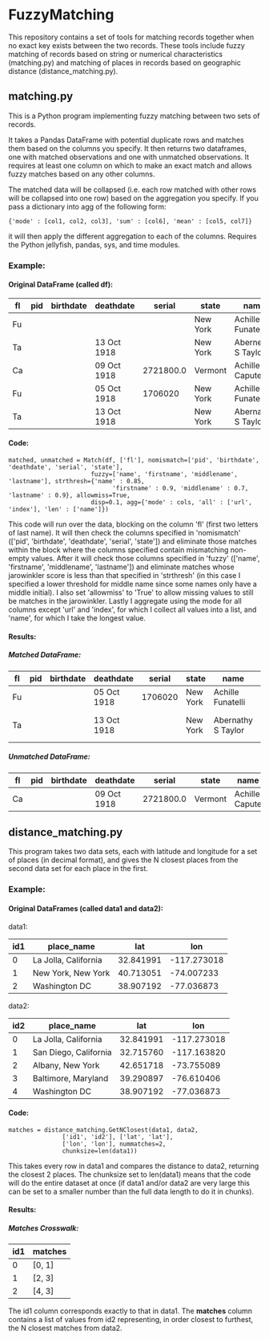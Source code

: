 # FuzzyMatching

This repository contains a set of tools for matching records together when no exact key exists between the two records. These tools include fuzzy matching of records based on string or numerical characteristics (matching.py) and matching of places in records based on geographic distance (distance_matching.py).




## matching.py

This is a Python program implementing fuzzy matching between two sets of records.

It takes a Pandas DataFrame with potential duplicate rows and matches
them based on the columns you specify. It then returns two dataframes,
one with matched observations and one with unmatched observations.
It requires at least one column on which to make an exact match and allows
fuzzy matches based on any other columns.

The matched data will be collapsed (i.e. each row matched with other
rows will be collapsed into one row) based on the aggregation you specify.
If you pass a dictionary into agg of the following form:

    {'mode' : [col1, col2, col3], 'sum' : [col6], 'mean' : [col5, col7]}

it will then apply the different aggregation to each of the columns.
Requires the Python jellyfish, pandas, sys, and time modules.


### Example:

#### Original DataFrame (called df):

|fl|pid|birthdate|deathdate|serial|state|name|firstname|middlename|lastname|url|index|
|--|--|--|--|--|--|--|--|--|--|--|--|
|Fu|||||New York|Achille Funatelle|Achille||Funatelle|http://genealogytrails.com/ny/ww1soldiers.htm|24770|
|Ta|||13 Oct 1918||New York|Abernethy S Taylor|Abernethy|S|Taylor|https://www.honorstates.org/index.php?id=150576|72656|
|Ca|||09 Oct 1918|2721800.0|Vermont|Achille Capute|Achille||Capute|https://catalog.archives.gov/id/34391830|94085|
|Fu|||05 Oct 1918|1706020|New York|Achille Funatelli|Achille||Funatelli|https://catalog.archives.gov/id/34390682|104910|
|Ta|||13 Oct 1918||New York|Abernathy S Taylor|Abernathy|S|Taylor|https://catalog.archives.gov/id/34390682|135266|


#### Code:

    matched, unmatched = Match(df, ['fl'], nomismatch=['pid', 'birthdate', 'deathdate', 'serial', 'state'], 
                           fuzzy=['name', 'firstname', 'middlename', 'lastname'], strthresh={'name' : 0.85,
                                 'firstname' : 0.9, 'middlename' : 0.7, 'lastname' : 0.9}, allowmiss=True,
                           disp=0.1, agg={'mode' : cols, 'all' : ['url', 'index'], 'len' : ['name']})


This code will run over the data, blocking on the column 'fl' (first two letters of last name). It will then check the columns specified in 'nomismatch' (['pid', 'birthdate', 'deathdate', 'serial', 'state']) and eliminate those matches within the block where the columns specified contain mismatching non-empty values. After it will check those columns specified in 'fuzzy' (['name', 'firstname', 'middlename', 'lastname']) and eliminate matches whose jarowinkler score is less than that specified in 'strthresh' (in this case I specified a lower threshold for middle name since some names only have a middle initial). I also set 'allowmiss' to 'True' to allow missing values to still be matches in the jarowinkler. Lastly I aggregate using the mode for all columns except 'url' and 'index', for which I collect all values into a list, and 'name', for which I take the longest value.


#### Results:

##### Matched DataFrame:

|fl|pid|birthdate|deathdate|serial|state|name|firstname|middlename|lastname|url|index|
|--|--|--|--|--|--|--|--|--|--|--|--|
|Fu|||05 Oct 1918|1706020|New York|Achille Funatelli|Achille||Funatelli|['http://genealogytrails.com/ny/ww1soldiers.html', 'https://catalog.archives.gov/id/34390682']|[104910, 24770]|
|Ta|||13 Oct 1918||New York|Abernathy S Taylor|Abernathy|S|Taylor|['https://www.honorstates.org/index.php?id=150576', 'https://catalog.archives.gov/id/34390682']|[135266, 72656]|

##### Unmatched DataFrame:

|fl|pid|birthdate|deathdate|serial|state|name|firstname|middlename|lastname|url|index|
|--|--|--|--|--|--|--|--|--|--|--|--|
|Ca|||09 Oct 1918|2721800.0|Vermont|Achille Capute|Achille||Capute|https://catalog.archives.gov/id/34391830|94085|




## distance_matching.py

This program takes two data sets, each with latitude and longitude for a set of places (in decimal format), and gives the N closest places from the second data set for each place in the first.


### Example:

#### Original DataFrames (called data1 and data2):

data1:

|id1|place_name|lat|lon|
|--|--|--|--|
|0|La Jolla, California|32.841991|-117.273018|
|1|New York, New York|40.713051|-74.007233|
|2|Washington DC|38.907192|-77.036873|

data2:

|id2|place_name|lat|lon|
|--|--|--|--|
|0|La Jolla, California|32.841991|-117.273018|
|1|San Diego, California|32.715760|-117.163820|
|2|Albany, New York|42.651718|-73.755089|
|3|Baltimore, Maryland|39.290897|-76.610406|
|4|Washington DC|38.907192|-77.036873|


#### Code:

	matches = distance_matching.GetNClosest(data1, data2, 
                   ['id1', 'id2'], ['lat', 'lat'],
                   ['lon', 'lon'], nummatches=2,
                   chunksize=len(data1))

This takes every row in data1 and compares the distance to data2, returning the closest 2 places. The chunksize set to len(data1) means that the code will do the entire dataset at once (if data1 and/or data2 are very large this can be set to a smaller number than the full data length to do it in chunks).


#### Results:

##### Matches Crosswalk:

|id1|__matches__|
|--|--|
|0|[0, 1]|
|1|[2, 3]|
|2|[4, 3]|

The id1 column corresponds exactly to that in data1. The __matches__ column contains a list of values from id2 representing, in order closest to furthest, the N closest matches from data2.
